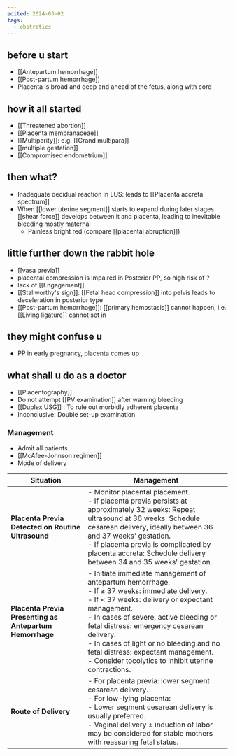 ```yaml
---
edited: 2024-03-02
tags:
  - obstretics
---
```


## before u start
- [[Antepartum hemorrhage]] 
- [[Post-partum hemorrhage]]
- Placenta is broad and deep and ahead of the fetus, along with cord
## how it all started
- [[Threatened abortion]] 
- [[Placenta membranaceae]] 
- [[Multiparity]]: e.g. [[Grand multipara]] 
- [[multiple gestation]] 
- [[Compromised endometrium]] 

## then what?
- Inadequate decidual reaction in LUS: leads to [[Placenta accreta spectrum]]
- When [[lower uterine segment]] starts to expand during later stages [[shear force]] develops between it and placenta, leading to inevitable bleeding mostly maternal
	- Painless bright red (compare [[placental abruption]])

## little further down the rabbit hole 
- [[vasa previa]] 
- placental compression is impaired in Posterior PP, so high risk of ? 
- lack of [[Engagement]] 
- [[Stallworthy's sign]]: [[Fetal head compression]] into pelvis leads to deceleration in posterior type 
- [[Post-partum hemorrhage]]: [[primary hemostasis]] cannot happen, i.e. [[Living ligature]] cannot set in 

## they might confuse u
- PP in early pregnancy, placenta comes up

## what shall u do as a doctor
- [[Placentography]] 
- Do not attempt [[PV examination]] after warning bleeding
- [[Duplex USG]] : To rule out morbidly adherent placenta
- Inconclusive: Double set-up examination

### Management
- Admit all patients 
- [[McAfee-Johnson regimen]] 
- Mode of delivery

| Situation                                               | Management                                                                                                                                                                                                                                                                                                                                                                                    |
| ------------------------------------------------------- | --------------------------------------------------------------------------------------------------------------------------------------------------------------------------------------------------------------------------------------------------------------------------------------------------------------------------------------------------------------------------------------------- |
| **Placenta Previa Detected on Routine Ultrasound**      | - Monitor placental placement.<br>- If placenta previa persists at approximately 32 weeks: Repeat ultrasound at 36 weeks. Schedule cesarean delivery, ideally between 36 and 37 weeks' gestation.<br>- If placenta previa is complicated by placenta accreta: Schedule delivery between 34 and 35 weeks' gestation.                                                                           |
| **Placenta Previa Presenting as Antepartum Hemorrhage** | - Initiate immediate management of antepartum hemorrhage.<br>- If ≥ 37 weeks: immediate delivery.<br>- If < 37 weeks: delivery or expectant management.<br>- In cases of severe, active bleeding or fetal distress: emergency cesarean delivery.<br>- In cases of light or no bleeding and no fetal distress: expectant management.<br>- Consider tocolytics to inhibit uterine contractions. |
| **Route of Delivery**                                   | - For placenta previa: lower segment cesarean delivery.<br>- For low-lying placenta:    <br>  - Lower segment cesarean delivery is usually preferred.   <br>  - Vaginal delivery ± induction of labor may be considered for stable mothers with reassuring fetal status.                                                                                                                      |
